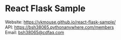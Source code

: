# React Flask Sample
Website: https://vkmouse.github.io/react-flask-sample/  
API: https://bsh38065.pythonanywhere.com/members  
Email: bsh38065@cdfaq.com  
